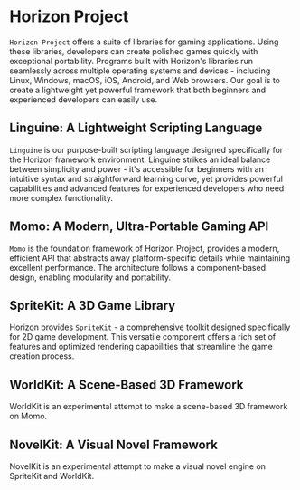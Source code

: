 Horizon Project
===============

`Horizon Project` offers a suite of libraries for gaming
applications. Using these libraries, developers can create polished
games quickly with exceptional portability. Programs built with
Horizon's libraries run seamlessly across multiple operating systems
and devices - including Linux, Windows, macOS, iOS, Android, and Web
browsers. Our goal is to create a lightweight yet powerful framework
that both beginners and experienced developers can easily use.

## Linguine: A Lightweight Scripting Language

`Linguine` is our purpose-built scripting language designed
specifically for the Horizon framework environment. Linguine strikes
an ideal balance between simplicity and power - it's accessible for
beginners with an intuitive syntax and straightforward learning curve,
yet provides powerful capabilities and advanced features for
experienced developers who need more complex functionality.

## Momo: A Modern, Ultra-Portable Gaming API

`Momo` is the foundation framework of Horizon Project, provides a
modern, efficient API that abstracts away platform-specific details
while maintaining excellent performance. The architecture follows a
component-based design, enabling modularity and portability.

## SpriteKit: A 3D Game Library

Horizon provides `SpriteKit` - a comprehensive toolkit designed
specifically for 2D game development. This versatile component offers
a rich set of features and optimized rendering capabilities that
streamline the game creation process.

## WorldKit: A Scene-Based 3D Framework

WorldKit is an experimental attempt to make a scene-based 3D framework
on Momo.

## NovelKit: A Visual Novel Framework

NovelKit is an experimental attempt to make a visual novel engine on
SpriteKit and WorldKit.